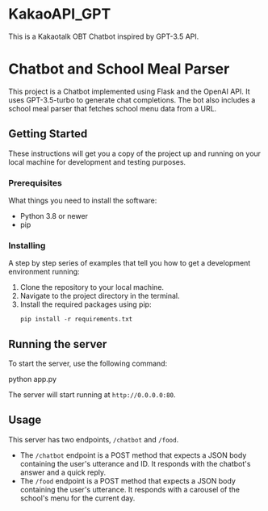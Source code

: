 # KakaoAPI_GPT
This is a Kakaotalk OBT Chatbot inspired by GPT-3.5 API. 

# Chatbot and School Meal Parser

This project is a Chatbot implemented using Flask and the OpenAI API. It uses GPT-3.5-turbo to generate chat completions. The bot also includes a school meal parser that fetches school menu data from a URL.

## Getting Started

These instructions will get you a copy of the project up and running on your local machine for development and testing purposes.

### Prerequisites

What things you need to install the software:

- Python 3.8 or newer
- pip

### Installing

A step by step series of examples that tell you how to get a development environment running:

1. Clone the repository to your local machine.
2. Navigate to the project directory in the terminal.
3. Install the required packages using pip:
    ```
    pip install -r requirements.txt
    ```

## Running the server

To start the server, use the following command:

python app.py


The server will start running at `http://0.0.0.0:80`.

## Usage

This server has two endpoints, `/chatbot` and `/food`. 

- The `/chatbot` endpoint is a POST method that expects a JSON body containing the user's utterance and ID. It responds with the chatbot's answer and a quick reply.
- The `/food` endpoint is a POST method that expects a JSON body containing the user's utterance. It responds with a carousel of the school's menu for the current day.
